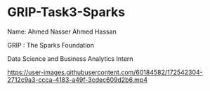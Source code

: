 # GRIP-Task3-Sparks

Name: Ahmed Nasser Ahmed Hassan

GRIP : The Sparks Foundation

Data Science and Business Analytics Intern


https://user-images.githubusercontent.com/60184582/172542304-2712c9a3-ccca-4183-a49f-3cdec609d2b6.mp4
